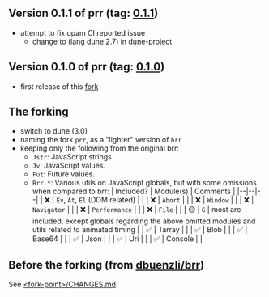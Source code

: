 ## Version 0.1.1 of prr (tag: [0.1.1](https://github.com/kxcdev/prr/releases/tag/0.1.1))
- attempt to fix opam CI reported issue
  - change to (lang dune 2.7) in dune-project

## Version 0.1.0 of prr (tag: [0.1.0](https://github.com/kxcdev/prr/releases/tag/0.1.0))
- first release of this [fork](https://github.com/kxcdev/prr)

## The forking
- switch to dune (3.0)
- naming the fork `prr`, as a "lighter" version of `brr`
- keeping only the following from the original brr:
  - `Jstr`: JavaScript strings.
  - `Jv`: JavaScript values.
  - `Fut`: Future values.
  - `Brr.*`: Various utils on JavaScript globals, but with some omissions when compared to brr:
    | Included? | Module(s) | Comments |
    |--|--|--|
    | ❌ | `Ev`, `At`, `El` (DOM related) | |
    | ❌ | `Abort` | |
    | ❌ | `Window` | |
    | ❌ | `Navigator` | |
    | ❌ | `Performance` | |
    | ❌ | `File` | |
    | 🟡 | `G` | most are included, except globals regarding the above omitted modules and utils related to animated timing |
    | ✅ | Tarray | |
    | ✅ | Blob | |
    | ✅ | Base64 | |
    | ✅ | Json | |
    | ✅ | Uri | |
    | ✅ | Console | |

## Before the forking (from [dbuenzli/brr](https://github.com/dbuenzli/brr))
See [	&#60;fork-point&#62;/CHANGES.md](https://github.com/kxcdev/prr/blob/c64b00bbe043526e602906e9b9ce12fd4a40da20/CHANGES.md).

